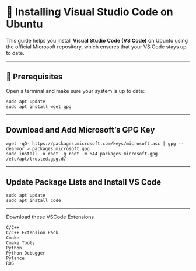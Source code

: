# 🚀 Installing Visual Studio Code on Ubuntu

This guide helps you install **Visual Studio Code (VS Code)** on Ubuntu using the official Microsoft repository, which ensures that your VS Code stays up to date.

---

## 🧰 Prerequisites

Open a terminal and make sure your system is up to date:
```
sudo apt update
sudo apt install wget gpg
```
---
## Download and Add Microsoft’s GPG Key
```
wget -qO- https://packages.microsoft.com/keys/microsoft.asc | gpg --dearmor > packages.microsoft.gpg
sudo install -o root -g root -m 644 packages.microsoft.gpg /etc/apt/trusted.gpg.d/
```
---
## Update Package Lists and Install VS Code
```
sudo apt update
sudo apt install code
```
---
Download these VSCode Extensions
```
C/C++
C/C++ Extension Pack
Cmake
Cmake Tools
Python
Python Debugger
Pylance
ROS
```
